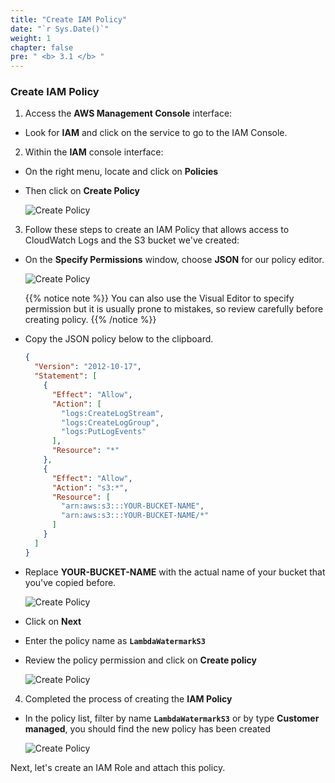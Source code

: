 ```yaml
---
title: "Create IAM Policy"
date: "`r Sys.Date()`"
weight: 1
chapter: false
pre: " <b> 3.1 </b> "
---
```


### Create IAM Policy

1. Access the **AWS Management Console** interface:

- Look for **IAM** and click on the service to go to the IAM Console.

2. Within the **IAM** console interface:

- On the right menu, locate and click on **Policies**
- Then click on **Create Policy**

  ![Create Policy](/images/3-CreateIAMRole/startcreatepolicy.png?featherlight=false)

3. Follow these steps to create an IAM Policy that allows access to CloudWatch Logs and the S3 bucket we've created:

- On the **Specify Permissions** window, choose **JSON** for our policy editor.

  ![Create Policy](/images/3-CreateIAMRole/startjson.png?featherlight=false)

  {{% notice note %}}
  You can also use the Visual Editor to specify permission but it is usually prone to mistakes, so review carefully before creating policy.
  {{% /notice %}}

- Copy the JSON policy below to the clipboard.

  ```json
  {
    "Version": "2012-10-17",
    "Statement": [
      {
        "Effect": "Allow",
        "Action": [
          "logs:CreateLogStream",
          "logs:CreateLogGroup",
          "logs:PutLogEvents"
        ],
        "Resource": "*"
      },
      {
        "Effect": "Allow",
        "Action": "s3:*",
        "Resource": [
          "arn:aws:s3:::YOUR-BUCKET-NAME",
          "arn:aws:s3:::YOUR-BUCKET-NAME/*"
        ]
      }
    ]
  }
  ```

- Replace **YOUR-BUCKET-NAME** with the actual name of your bucket that you've copied before.

  ![Create Policy](/images/3-CreateIAMRole/pastejson.png?featherlight=false)

- Click on **Next**
- Enter the policy name as **`LambdaWatermarkS3`**
- Review the policy permission and click on **Create policy**

  ![Create Policy](/images/3-CreateIAMRole/finishpolicy.png?featherlight=false)

4. Completed the process of creating the **IAM Policy**

- In the policy list, filter by name **`LambdaWatermarkS3`** or by type **Customer managed**, you should find the new policy has been created

  ![Create Policy](/images/3-CreateIAMRole/donepolicy.png?featherlight=false)

Next, let's create an IAM Role and attach this policy.
